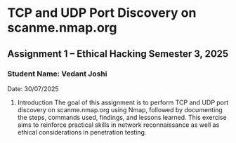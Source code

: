 # TCP and UDP Port Discovery on scanme.nmap.org

## Assignment 1 – Ethical Hacking Semester 3, 2025

### Student Name: Vedant Joshi

Date: 30/07/2025

1. Introduction
The goal of this assignment is to perform TCP and UDP port discovery on scanme.nmap.org using Nmap, followed by documenting the steps, commands used, findings, and lessons learned. This exercise aims to reinforce practical skills in network reconnaissance as well as ethical considerations in penetration testing.
